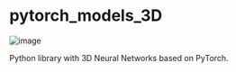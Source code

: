 # pytorch_models_3D
![image](https://github.com/user-attachments/assets/7cb45711-bc44-46ad-a134-e45f63a8b7bf)


Python library with 3D Neural Networks based on PyTorch.
